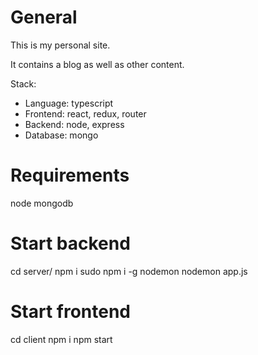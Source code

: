 # General

This is my personal site.

It contains a blog as well as other content.

Stack:
* Language: typescript
* Frontend: react, redux, router
* Backend: node, express
* Database: mongo

# Requirements

node
mongodb

# Start backend

cd server/
npm i
sudo npm i -g nodemon
nodemon app.js

# Start frontend
cd client
npm i
npm start
